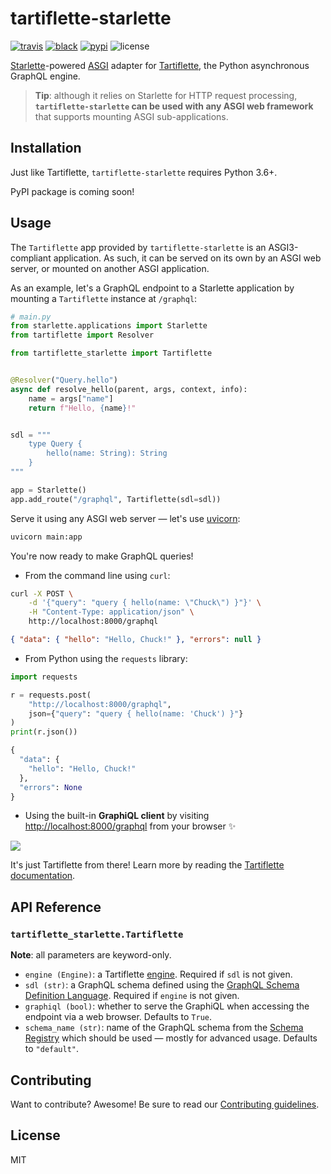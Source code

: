 # tartiflette-starlette

[![travis](https://img.shields.io/travis/tartiflette/tartiflette-starlette.svg)](https://travis-ci.org/tartiflette/tartiflette-starlette)
[![black](https://img.shields.io/badge/code_style-black-000000.svg)](https://github.com/ambv/black)
[![pypi](https://img.shields.io/pypi/v/tartiflette-starlette.svg)][pypi-url]
![license](https://img.shields.io/badge/license-MIT-green.svg)

[pypi-url]: https://pypi.org/project/tartiflette-starlette/

[Starlette]-powered [ASGI] adapter for [Tartiflette], the Python asynchronous GraphQL engine.

> **Tip**: although it relies on Starlette for HTTP request processing, **`tartiflette-starlette` can be used with any ASGI web framework** that supports mounting ASGI sub-applications.

[asgi]: https://asgi.readthedocs.io/
[starlette]: https://www.starlette.io
[tartiflette]: https://tartiflette.io

## Installation

Just like Tartiflette, `tartiflette-starlette` requires Python 3.6+.

PyPI package is coming soon!

<!--
Assuming you have [Tartiflette installed](https://tartiflette.io/docs/tutorial/install-tartiflette), you can install `tartiflette-starlette` from PyPI:

```bash
pip install tartiflette-starlette
```
-->

## Usage

The `Tartiflette` app provided by `tartiflette-starlette` is an ASGI3-compliant application. As such, it can be served on its own by an ASGI web server, or mounted on another ASGI application.

As an example, let's a GraphQL endpoint to a Starlette application by mounting a `Tartiflette` instance at `/graphql`:

```python
# main.py
from starlette.applications import Starlette
from tartiflette import Resolver

from tartiflette_starlette import Tartiflette


@Resolver("Query.hello")
async def resolve_hello(parent, args, context, info):
    name = args["name"]
    return f"Hello, {name}!"


sdl = """
    type Query {
        hello(name: String): String
    }
"""

app = Starlette()
app.add_route("/graphql", Tartiflette(sdl=sdl))
```

Serve it using any ASGI web server — let's use [uvicorn]:

[uvicorn]: https://www.uvicorn.org

```bash
uvicorn main:app
```

You're now ready to make GraphQL queries!

- From the command line using `curl`:

```bash
curl -X POST \
    -d '{"query": "query { hello(name: \"Chuck\") }"}' \
    -H "Content-Type: application/json" \
    http://localhost:8000/graphql
```

```json
{ "data": { "hello": "Hello, Chuck!" }, "errors": null }
```

- From Python using the `requests` library:

```python
import requests

r = requests.post(
    "http://localhost:8000/graphql",
    json={"query": "query { hello(name: 'Chuck') }"}
)
print(r.json())
```

```python
{
  "data": {
    "hello": "Hello, Chuck!"
  },
  "errors": None
}
```

- Using the built-in **GraphiQL client** by visiting [http://localhost:8000/graphql](http://localhost:8000/graphql) from your browser ✨

![](https://github.com/florimondmanca/tartiflette-starlette/blob/master/img/graphiql.png)

It's just Tartiflette from there! Learn more by reading the [Tartiflette documentation][tartiflette].

## API Reference

### `tartiflette_starlette.Tartiflette`

**Note**: all parameters are keyword-only.

- `engine (Engine)`: a Tartiflette [engine](https://tartiflette.io/docs/api/engine). Required if `sdl` is not given.
- `sdl (str)`: a GraphQL schema defined using the [GraphQL Schema Definition Language](https://graphql.org/learn/schema/). Required if `engine` is not given.
- `graphiql (bool)`: whether to serve the GraphiQL when accessing the endpoint via a web browser. Defaults to `True`.
- `schema_name (str)`: name of the GraphQL schema from the [Schema Registry](https://tartiflette.io/docs/api/schema-registry/) which should be used — mostly for advanced usage. Defaults to `"default"`.

## Contributing

Want to contribute? Awesome! Be sure to read our [Contributing guidelines](https://github.com/florimondmanca/tartiflette-starlette/blob/master/CONTRIBUTING.md).

## License

MIT
